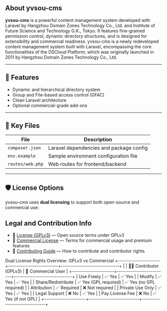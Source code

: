  
## About yvsou-cms
  
 
**yvsou-cms** is a powerful content management system developed with Laravel by Hangzhou Domain Zones Technology Co., Ltd. and Institute of Future Science and Technology G.K., Tokyo. It features fine-grained permission control, dynamic directory structures, and is designed for extensibility and commercial readiness.  yvsou-cms is a newly redeveloped content management system built with Laravel, encompassing the core functionalities of the DSCloud Platform, which was originally launched in 2011 by Hangzhou Domain Zones Technology Co., Ltd.

---

## 🚀 Features

- Dynamic and hierarchical directory system  
- Group and File-based access control (GFAC)  
- Clean Laravel architecture  
- Optional commercial-grade add-ons  

---

## 📄 Key Files

| File                | Description                                 |
|---------------------|---------------------------------------------|
| `composer.json`     | Laravel dependencies and package config     |
| `env.example`       | Sample environment configuration file       |
| `routes/web.php`    | Web routes for frontend/backend             |

---



## 🛡️ License Options

yvsou-cms uses **dual licensing** to support both open-source and commercial use:

 ## Legal and Contribution Info

- 📜 [License (GPLv3)](./LICENSE.txt) — Open source terms under GPLv3  
- 💼 [Commercial License](./COMMERCIAL-LICENSE.md) — Terms for commercial usage and premium features  
- 🤝 [Contributing Guide](./CONTRIBUTING.md) — How to contribute and contributor rights  


 Dual License Rights Overview: GPLv3 vs Commercial
+---------------------+-------------------------+-----------------------------+
|                     | 👩‍💻 Contributor (GPLv3)  | 💼 Commercial User           |
+---------------------+-------------------------+-----------------------------+
| Use Freely          | ✅ Yes                  | ✅ Yes                      |
| Modify              | ✅ Yes                  | ✅ Yes                      |
| Share/Redistribute  | ✅ Yes (GPL required)   | ✅ Yes (no GPL required)    |
| Attribution         | ✅ Required             | ❌ Not required             |
| Private Use Only    | ✅ Yes                  | ✅ Yes                      |
| Legal Support       | ❌ No                   | ✅ Yes                      |
| Pay License Fee     | ❌ No                   | ✅ Yes (if not GPL)         |
+---------------------+-------------------------+-----------------------------+

 
